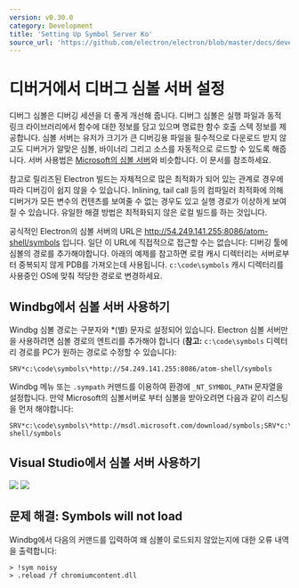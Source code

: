 ```yaml
---
version: v0.30.0
category: Development
title: 'Setting Up Symbol Server Ko'
source_url: 'https://github.com/electron/electron/blob/master/docs/development/setting-up-symbol-server-ko.md'
---
```


# 디버거에서 디버그 심볼 서버 설정

디버그 심볼은 디버깅 세션을 더 좋게 개선해 줍니다. 디버그 심볼은 실행 파일과 동적 링크 라이브러리에서 함수에 대한 정보를 담고 있으며 명료한 함수 호출 스텍 정보를 제공합니다.
심볼 서버는 유저가 크기가 큰 디버깅용 파일을 필수적으로 다운로드 받지 않고도 디버거가 알맞은 심볼, 바이너리 그리고 소스를 자동적으로 로드할 수 있도록 해줍니다.
서버 사용법은 [Microsoft의 심볼 서버](http://support.microsoft.com/kb/311503)와 비슷합니다. 이 문서를 참조하세요.

참고로 릴리즈된 Electron 빌드는 자체적으로 많은 최적화가 되어 있는 관계로 경우에 따라 디버깅이 쉽지 않을 수 있습니다.
Inlining, tail call 등의 컴파일러 최적화에 의해 디버거가 모든 변수의 컨텐츠를 보여줄 수 없는 경우도 있고 실행 경로가 이상하게 보여질 수 있습니다.
유일한 해결 방법은 최적화되지 않은 로컬 빌드를 하는 것입니다.

공식적인 Electron의 심볼 서버의 URL은 http://54.249.141.255:8086/atom-shell/symbols 입니다.
일단 이 URL에 직접적으로 접근할 수는 없습니다: 디버깅 툴에 심볼의 경로를 추가해야합니다.
아래의 예제를 참고하면 로컬 캐시 디렉터리는 서버로부터 중복되지 않게 PDB를 가져오는데 사용됩니다.
`c:\code\symbols` 캐시 디렉터리를 사용중인 OS에 맞춰 적당한 경로로 변경하세요.

## Windbg에서 심볼 서버 사용하기

Windbg 심볼 경로는 구분자와 *(별) 문자로 설정되어 있습니다.
Electron 심볼 서버만을 사용하려면 심볼 경로의 엔트리를 추가해야 합니다 (__참고:__  `c:\code\symbols` 디렉터리 경로를 PC가 원하는 경로로 수정할 수 있습니다):

```
SRV*c:\code\symbols\*http://54.249.141.255:8086/atom-shell/symbols
```

Windbg 메뉴 또는 `.sympath` 커맨드를 이용하여 환경에 `_NT_SYMBOL_PATH` 문자열을 설정합니다.
만약 Microsoft의 심볼서버로 부터 심볼을 받아오려면 다음과 같이 리스팅을 먼저 해야합니다:

```
SRV*c:\code\symbols\*http://msdl.microsoft.com/download/symbols;SRV*c:\code\symbols\*http://54.249.141.255:8086/atom-shell/symbols
```

## Visual Studio에서 심볼 서버 사용하기

<img src='http://mdn.mozillademos.org/files/733/symbol-server-vc8express-menu.jpg'>
<img src='http://mdn.mozillademos.org/files/2497/2005_options.gif'>

## 문제 해결: Symbols will not load

Windbg에서 다음의 커맨드를 입력하여 왜 심볼이 로드되지 않았는지에 대한 오류 내역을 출력합니다:

```
> !sym noisy
> .reload /f chromiumcontent.dll
```
